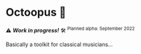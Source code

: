 # Octoopus :octopus:

:warning: ***Work in progress!*** :hammer_and_wrench: <sup>Planned alpha: September 2022</sup>

Basically a toolkit for classical musicians...
